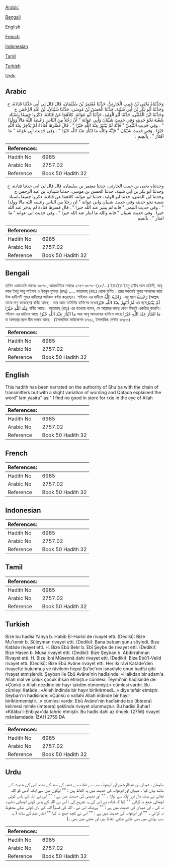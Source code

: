 [Arabic](#arabic)

[Bengali](#bengali)

[English](#english)

[French](#french)

[Indonesian](#indonesian)

[Tamil](#tamil)

[Turkish](#turkish)

[Urdu](#urdu)

## Arabic


<div dir="rtl" lang="ar" style={{fontSize:'larger',backgroundColor:'#f8f9fa',padding:20}}>
وَحَدَّثَنَاهُ يَحْيَى بْنُ حَبِيبٍ الْحَارِثِيُّ، حَدَّثَنَا مُعْتَمِرُ بْنُ سُلَيْمَانَ، قَالَ قَالَ لِي أَبِي حَدَّثَنَا قَتَادَةُ، ح وَحَدَّثَنَا أَبُو بَكْرِ بْنُ أَبِي شَيْبَةَ، حَدَّثَنَا الْحَسَنُ بْنُ مُوسَى، حَدَّثَنَا شَيْبَانُ، بْنُ عَبْدِ الرَّحْمَنِ ح وَحَدَّثَنَا ابْنُ الْمُثَنَّى، حَدَّثَنَا أَبُو الْوَلِيدِ، حَدَّثَنَا أَبُو عَوَانَةَ، كِلاَهُمَا عَنْ قَتَادَةَ، ذَكَرُوا جَمِيعًا بِإِسْنَادِ شُعْبَةَ نَحْوَ حَدِيثِهِ وَفِي حَدِيثِ شَيْبَانَ وَأَبِي عَوَانَةَ ‏"‏ أَنَّ رَجُلاً مِنَ النَّاسِ رَغَسَهُ اللَّهُ مَالاً وَوَلَدًا ‏"‏ ‏.‏ وَفِي حَدِيثِ التَّيْمِيِّ ‏"‏ فَإِنَّهُ لَمْ يَبْتَئِرْ عِنْدَ اللَّهِ خَيْرًا ‏"‏ ‏.‏ قَالَ فَسَّرَهَا قَتَادَةُ لَمْ يَدَّخِرْ عِنْدَ اللَّهِ خَيْرًا ‏.‏ وَفِي حَدِيثِ شَيْبَانَ ‏"‏ فَإِنَّهُ وَاللَّهِ مَا ابْتَأَرَ عِنْدَ اللَّهِ خَيْرًا ‏"‏ ‏.‏ وَفِي حَدِيثِ أَبِي عَوَانَةَ ‏"‏ مَا امْتَأَرَ ‏"‏ ‏.‏ بِالْمِيمِ ‏.‏
</div>
<div style={{backgroundColor:'#f8f9fa',padding:20, marginBottom: 10}}><table> <thead> <tr> <th>References:</th> <th></th> </tr> </thead> <tbody><tr><td>Hadith No</td><td>6985</td></tr><tr><td>Arabic No</td><td>2757.02</td></tr><tr><td>Reference</td><td>Book 50 Hadith 32</td></tr></tbody></table></div>


<div dir="rtl" lang="ar" style={{fontSize:'larger',backgroundColor:'#f8f9fa',padding:20}}>
وحدثناه يحيى بن حبيب الحارثي، حدثنا معتمر بن سليمان، قال قال لي ابي حدثنا قتادة، ح وحدثنا ابو بكر بن ابي شيبة، حدثنا الحسن بن موسى، حدثنا شيبان، بن عبد الرحمن ح وحدثنا ابن المثنى، حدثنا ابو الوليد، حدثنا ابو عوانة، كلاهما عن قتادة، ذكروا جميعا باسناد شعبة نحو حديثه وفي حديث شيبان وابي عوانة " ان رجلا من الناس رغسه الله مالا وولدا " . وفي حديث التيمي " فانه لم يبتير عند الله خيرا " . قال فسرها قتادة لم يدخر عند الله خيرا . وفي حديث شيبان " فانه والله ما ابتار عند الله خيرا " . وفي حديث ابي عوانة " ما امتار " . بالميم
</div>
<div style={{backgroundColor:'#f8f9fa',padding:20, marginBottom: 10}}><table> <thead> <tr> <th>References:</th> <th></th> </tr> </thead> <tbody><tr><td>Hadith No</td><td>6985</td></tr><tr><td>Arabic No</td><td>2757.02</td></tr><tr><td>Reference</td><td>Book 50 Hadith 32</td></tr></tbody></table></div>

## Bengali


<div dir="ltr" lang="bn" style={{fontSize:'larger',backgroundColor:'#f8f9fa',padding:20}}>
হাদিস একাডেমি নাম্বারঃ ৬৮৭৮, আন্তর্জাতিক নাম্বারঃ ২৭৫৭ ৬৮৭৮-(২৮/...) ইয়াহইয়া ইবনু হাবীব আল হারিসী, আবু বকর ইবনু আবু শাইবাহ ও ইবনুল মুসান্না (রহঃ) ..... কাতাদাহ্ (রহঃ) থেকে বর্ণিত। তারা সকলেই শুবার সানাদের ন্যায় উক্ত হাদীসটি শুবার হাদীসের অবিকল বর্ণনা করেছেন। শাইবান এর হাদীসে رَاشَهُ اللَّهُ -এর স্থলে رَغَسَهُ (আল্লাহ তাকে দান করেছেন) বর্ণিত আছে। আর আত তামিমির হাদিসের মধ্যেلَمْ أَبْتَهِرْ عِنْدَ اللَّهِ خَيْرًا এর স্থলেلَمْ يَبْتَئِرْ عِنْدَ اللَّهِ خَيْرًا বর্ণিত আছে। কাতাদাহ্ (রহঃ) এর ব্যাখ্যায় বলেন, সে আল্লাহর কাছে কোন বিষয়ই একত্রিত করেনি। শইবান এর হাদিসে আছে مَا ابْتَأَرَ عِنْدَ اللَّهِ خَيْرًا আর আবূ আওয়ানার হাদিসে আছে مَا امْتَأَرَ عِنْدَ اللَّهِ خَيْرًا বা অক্ষরের স্থলে মীম অক্ষর আছে। (ইসলামিক ফাউন্ডেশন ৬৭৩১, ইসলামিক সেন্টার ৬৭৮৬)
</div>
<div style={{backgroundColor:'#f8f9fa',padding:20, marginBottom: 10}}><table> <thead> <tr> <th>References:</th> <th></th> </tr> </thead> <tbody><tr><td>Hadith No</td><td>6985</td></tr><tr><td>Arabic No</td><td>2757.02</td></tr><tr><td>Reference</td><td>Book 50 Hadith 32</td></tr></tbody></table></div>

## English


<div dir="ltr" lang="en" style={{fontSize:'larger',backgroundColor:'#f8f9fa',padding:20}}>
This hadith has been narrated on the authority of Shu'ba with the chain of transmitters but with a slight variation of wording and Qatada explained the word" lam yasiru" as:" I find no good in store for rxie in the eye of Allah
</div>
<div style={{backgroundColor:'#f8f9fa',padding:20, marginBottom: 10}}><table> <thead> <tr> <th>References:</th> <th></th> </tr> </thead> <tbody><tr><td>Hadith No</td><td>6985</td></tr><tr><td>Arabic No</td><td>2757.02</td></tr><tr><td>Reference</td><td>Book 50 Hadith 32</td></tr></tbody></table></div>

## French


<div dir="ltr" lang="fr" style={{fontSize:'larger',backgroundColor:'#f8f9fa',padding:20}}>

</div>
<div style={{backgroundColor:'#f8f9fa',padding:20, marginBottom: 10}}><table> <thead> <tr> <th>References:</th> <th></th> </tr> </thead> <tbody><tr><td>Hadith No</td><td>6985</td></tr><tr><td>Arabic No</td><td>2757.02</td></tr><tr><td>Reference</td><td>Book 50 Hadith 32</td></tr></tbody></table></div>

## Indonesian


<div dir="ltr" lang="id" style={{fontSize:'larger',backgroundColor:'#f8f9fa',padding:20}}>

</div>
<div style={{backgroundColor:'#f8f9fa',padding:20, marginBottom: 10}}><table> <thead> <tr> <th>References:</th> <th></th> </tr> </thead> <tbody><tr><td>Hadith No</td><td>6985</td></tr><tr><td>Arabic No</td><td>2757.02</td></tr><tr><td>Reference</td><td>Book 50 Hadith 32</td></tr></tbody></table></div>

## Tamil


<div dir="ltr" lang="ta" style={{fontSize:'larger',backgroundColor:'#f8f9fa',padding:20}}>

</div>
<div style={{backgroundColor:'#f8f9fa',padding:20, marginBottom: 10}}><table> <thead> <tr> <th>References:</th> <th></th> </tr> </thead> <tbody><tr><td>Hadith No</td><td>6985</td></tr><tr><td>Arabic No</td><td>2757.02</td></tr><tr><td>Reference</td><td>Book 50 Hadith 32</td></tr></tbody></table></div>

## Turkish


<div dir="ltr" lang="tr" style={{fontSize:'larger',backgroundColor:'#f8f9fa',padding:20}}>
Bize bu hadîsi Yahya b. Habîb El-Harîsî de rivayet etti. (Dediki): Bize Mu'temir b. Süleyman rivayet etti. (Dediki): Bana babam şunu söyledi. Bize Katâde rivayet etti. H. Bize Ebû Bekr b. Ebî Şeybe de rivayet etti. (Dediki): Bize Hasen b. Musa rivayet etti. (Dediki): Bize Şeyban b. Abdirrahman Rivayet etti. H. Bize İbni Mûsennâ dahi rivayet etti. (Dediki): Bize Ebû'l-Velid rivayet etti. (Dediki): Bize Ebû Avâne rivayet etti. Her iki râvi Katâde'den rivayette bulunmuş ve râvilerin hepsi Şu'be'nin isnadiyle onun hadîsi gibi rivayet etmişlerdir. Şeyban ile Ebû Avâne'nin hadîsinde: «Halkdan bir adam'a Allah mal ve çoluk çocuk ihsan etmişti.» cümlesi: Teymî'nin hadîsinde de: «Çünkü o Allah nezdine bir hayr takdim etmemişti.» cümlesi vardır. Bu cümleyi Katâde : «Allah indinde bir hayır biriktirmedi...» diye tefsir etmiştir. Seyban'ın hadîsinde: «Çünkü o vallahi Allah indinde bir hayır biriktirmemiştir...» cümlesi vardır. Ebû Avâne'nin hadîsinde ise (ibteera) kelimesi mimle (imteera) şeklinde rivayet olunmuştur. Bu hadîsi Buharî «Kitâbu'l-Enbiya»'da tahric etmiştir. Bu hadîs dahi az önceki (2756) rivayet mânâsmdadır. İZAH 2759 DA
</div>
<div style={{backgroundColor:'#f8f9fa',padding:20, marginBottom: 10}}><table> <thead> <tr> <th>References:</th> <th></th> </tr> </thead> <tbody><tr><td>Hadith No</td><td>6985</td></tr><tr><td>Arabic No</td><td>2757.02</td></tr><tr><td>Reference</td><td>Book 50 Hadith 32</td></tr></tbody></table></div>

## Urdu


<div dir="rtl" lang="ur" style={{fontSize:'larger',backgroundColor:'#f8f9fa',padding:20}}>
سلیمان ، شیبان بن عبدالرحمٰن اور ابوعوانہ سب نے قتادہ سے شعبہ کی سند کے ساتھ اسی کی حدیث کے مانند بیان کیا ۔ شیبان اور ابوعوانہ کی حدیث میں یہ الفاظ ہیں : "" لوگوں میں سے ایک آدمی کو اللہ تعالیٰ نے بہت مال اور اولاد سے نوازا ۔ "" اور تمیمی کی حدیث میں ہے : "" اس نے اللہ کے پاس کوئی اچھائی جمع نہ کرائی "" کہا کہ قتادہ نے اس کی یہ تشریح کی : اس نے اللہ کے پاس کوئی اچھائی ذخیرہ نہ کی ۔ اور شیبان کی حدیث میں ہے : "" بےشک اس نے ، اللہ کی قسم! اللہ کے ہاں کوئی نیکی محفوظ نہ کرائی ۔ "" اور ابوعوانہ کی حدیث میں ہے : "" اس نے کچھ جمع نہ کیا "" امتار میم کے ساتھ ( یہ سب بولنے میں بھی ملتے جلتے الفاظ ہیں اور معنی میں بھی ۔)
</div>
<div style={{backgroundColor:'#f8f9fa',padding:20, marginBottom: 10}}><table> <thead> <tr> <th>References:</th> <th></th> </tr> </thead> <tbody><tr><td>Hadith No</td><td>6985</td></tr><tr><td>Arabic No</td><td>2757.02</td></tr><tr><td>Reference</td><td>Book 50 Hadith 32</td></tr></tbody></table></div>